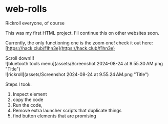# web-rolls


Rickroll everyone, of course

This was my first HTML project.
I'll continue this on other websites soon.

Currently, the only functioning one is the zoom one!
check it out here:
[https://hack.club/f1hn3e](https://hack.club/f1hn3e)

Scroll down!!! \
![bluetooth tools menu](assets/Screenshot 2024-08-24 at 9.55.30 AM.png "Title")\
![rickroll](assets/Screenshot 2024-08-24 at 9.55.24 AM.png "Title")

Steps I took.
1. Inspect element
2. copy the code
3. Run the code,
4. Remove extra launcher scripts that duplicate things
5. find button elements that are promising 
